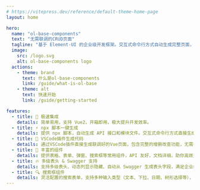 ```yaml
---
# https://vitepress.dev/reference/default-theme-home-page
layout: home

hero:
  name: "ol-base-components"
  text: "无需联调的CRUD页面"
  tagline: "基于 Element-UI 的企业级开发框架。交互式命令行方式自动生成完整页面，无需手动联调，几秒完成页面。"
  image:
    src: /logo.svg
    alt: ol-base-components logo
  actions:
    - theme: brand
      text: 什么是ol-base-components
      link: /guide/what-is-ol-base
    - theme: alt
      text: 快速开始
      link: /guide/getting-started

features:
  - title: 🚀 极速集成
    details: 简单易用，支持 Vue2，开箱即用，极大提升开发效率。
  - title: ⚡ npx 脚本一键生成
    details: 提供 npx 脚本，自动生成 API 接口和模块文件。交互式命令行方式直接生成完整的CRUD页面
  - title: 💬 VSCode插件生成代码
    details: 通过VSCode插件直接生成联调好的Vue页面，包含完整的增删改查功能，无需手动联调，开箱即用，极大提升开发效率。
  - title: 🌈 丰富的组件
    details: 提供表格、表单、弹窗、搜索框等常用组件，API 友好，文档详细，助你高效开发。
  - title: 🔥 多级表头 & Swagger 支持
    details: 支持多级表头、动态列显示隐藏、自动从 Swagger 生成表头字段，满足企业级复杂场景。
  - title: 🔍 搜索框组件
    details: 灵活配置的搜索表单，支持多种输入类型（文本、下拉、日期、树形选择等），可与表格无缝联动，满足各种业务场景。
---
```

